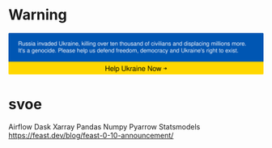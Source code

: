 # Warning

[![SWUbanner](https://raw.githubusercontent.com/vshymanskyy/StandWithUkraine/main/banner2-direct.svg)](https://github.com/vshymanskyy/StandWithUkraine/blob/main/docs/README.md)

# svoe

Airflow Dask Xarray Pandas Numpy Pyarrow Statsmodels https://feast.dev/blog/feast-0-10-announcement/
